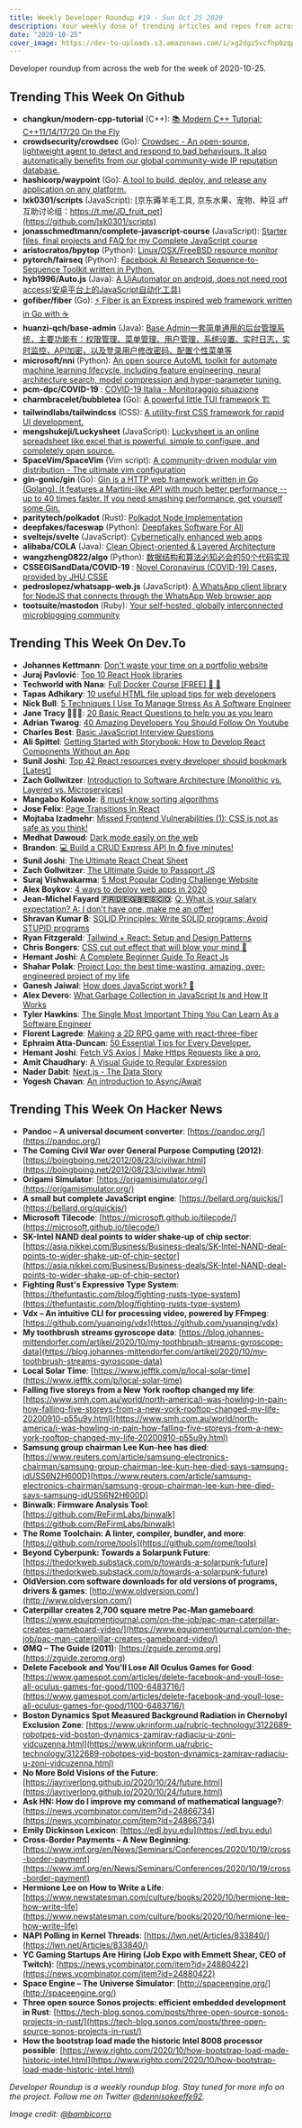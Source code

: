 ```yaml
---
title: Weekly Developer Roundup #19 - Sun Oct 25 2020
description: Your weekly dose of trending articles and repos from across the web!
date: "2020-10-25"
cover_image: https://dev-to-uploads.s3.amazonaws.com/i/xg2dgz5vcfhp0zqp92hk.png
---
```


Developer roundup from across the web for the week of 2020-10-25.

## Trending This Week On Github

- **changkun/modern-cpp-tutorial** (C++): [📚 Modern C++ Tutorial: C++11/14/17/20 On the Fly](https://github.com/changkun/modern-cpp-tutorial)
- **crowdsecurity/crowdsec** (Go): [Crowdsec - An open-source, lightweight agent to detect and respond to bad behaviours. It also automatically benefits from our global community-wide IP reputation database.](https://github.com/crowdsecurity/crowdsec)
- **hashicorp/waypoint** (Go): [A tool to build, deploy, and release any application on any platform.](https://github.com/hashicorp/waypoint)
- **lxk0301/scripts** (JavaScript): [京东薅羊毛工具, 京东水果、宠物、种豆 aff 互助讨论组：https://t.me/JD_fruit_pet](https://github.com/lxk0301/scripts)
- **jonasschmedtmann/complete-javascript-course** (JavaScript): [Starter files, final projects and FAQ for my Complete JavaScript course](https://github.com/jonasschmedtmann/complete-javascript-course)
- **aristocratos/bpytop** (Python): [Linux/OSX/FreeBSD resource monitor](https://github.com/aristocratos/bpytop)
- **pytorch/fairseq** (Python): [Facebook AI Research Sequence-to-Sequence Toolkit written in Python.](https://github.com/pytorch/fairseq)
- **hyb1996/Auto.js** (Java): [A UiAutomator on android, does not need root access(安卓平台上的JavaScript自动化工具)](https://github.com/hyb1996/Auto.js)
- **gofiber/fiber** (Go): [⚡️ Fiber is an Express inspired web framework written in Go with ☕️](https://github.com/gofiber/fiber)
- **huanzi-qch/base-admin** (Java): [Base Admin一套简单通用的后台管理系统，主要功能有：权限管理、菜单管理、用户管理，系统设置、实时日志，实时监控，API加密，以及登录用户修改密码、配置个性菜单等](https://github.com/huanzi-qch/base-admin)
- **microsoft/nni** (Python): [An open source AutoML toolkit for automate machine learning lifecycle, including feature engineering, neural architecture search, model compression and hyper-parameter tuning.](https://github.com/microsoft/nni)
- **pcm-dpc/COVID-19** : [COVID-19 Italia - Monitoraggio situazione](https://github.com/pcm-dpc/COVID-19)
- **charmbracelet/bubbletea** (Go): [A powerful little TUI framework 🏗](https://github.com/charmbracelet/bubbletea)
- **tailwindlabs/tailwindcss** (CSS): [A utility-first CSS framework for rapid UI development.](https://github.com/tailwindlabs/tailwindcss)
- **mengshukeji/Luckysheet** (JavaScript): [Luckysheet is an online spreadsheet like excel that is powerful, simple to configure, and completely open source.](https://github.com/mengshukeji/Luckysheet)
- **SpaceVim/SpaceVim** (Vim script): [A community-driven modular vim distribution - The ultimate vim configuration](https://github.com/SpaceVim/SpaceVim)
- **gin-gonic/gin** (Go): [Gin is a HTTP web framework written in Go (Golang). It features a Martini-like API with much better performance -- up to 40 times faster. If you need smashing performance, get yourself some Gin.](https://github.com/gin-gonic/gin)
- **paritytech/polkadot** (Rust): [Polkadot Node Implementation](https://github.com/paritytech/polkadot)
- **deepfakes/faceswap** (Python): [Deepfakes Software For All](https://github.com/deepfakes/faceswap)
- **sveltejs/svelte** (JavaScript): [Cybernetically enhanced web apps](https://github.com/sveltejs/svelte)
- **alibaba/COLA** (Java): [Clean Object-oriented & Layered Architecture](https://github.com/alibaba/COLA)
- **wangzheng0822/algo** (Python): [数据结构和算法必知必会的50个代码实现](https://github.com/wangzheng0822/algo)
- **CSSEGISandData/COVID-19** : [Novel Coronavirus (COVID-19) Cases, provided by JHU CSSE](https://github.com/CSSEGISandData/COVID-19)
- **pedroslopez/whatsapp-web.js** (JavaScript): [A WhatsApp client library for NodeJS that connects through the WhatsApp Web browser app](https://github.com/pedroslopez/whatsapp-web.js)
- **tootsuite/mastodon** (Ruby): [Your self-hosted, globally interconnected microblogging community](https://github.com/tootsuite/mastodon)

## Trending This Week On Dev.To

- **Johannes Kettmann**: [Don't waste your time on a portfolio website](https://dev.to/jkettmann/don-t-waste-your-time-on-a-portfolio-website-314b)
- **Juraj Pavlović**: [Top 10 React Hook libraries](https://dev.to/bornfightcompany/top-10-react-hook-libraries-4065)
- **Techworld with Nana**: [Full Docker Course [FREE] 🎉 🐳](https://dev.to/techworld_with_nana/full-docker-course-free-4hl3)
- **Tapas Adhikary**: [10 useful HTML file upload tips for web developers](https://dev.to/atapas/10-useful-html-file-upload-tips-for-web-developers-2d1d)
- **Nick Bull**: [5 Techniques I Use To Manage Stress As A Software Engineer](https://dev.to/nickbulljs/5-techniques-i-use-to-manage-stress-as-a-software-engineer-2o2n)
- **Jane Tracy 👩🏽‍💻**: [20 Basic React Questions to help you as you learn](https://dev.to/tracycss/20-basic-react-questions-to-help-you-as-you-learn-5eih)
- **Adrian Twarog**: [40 Amazing Developers You Should Follow On Youtube](https://dev.to/adriantwarog/40-amazing-developers-you-should-follow-on-youtube-5bhh)
- **Charles Best**: [Basic JavaScript Interview Questions](https://dev.to/dverybest/basic-javascript-interview-questions-3491)
- **Ali Spittel**: [Getting Started with Storybook: How to Develop React Components Without an App](https://dev.to/aspittel/getting-started-with-storybook-how-to-develop-react-components-without-an-app-3l8c)
- **Sunil Joshi**: [Top 42 React resources every developer should bookmark [Latest]](https://dev.to/suniljoshi19/top-42-react-resources-every-developer-should-bookmark-latest-24pb)
- **Zach Gollwitzer**: [Introduction to Software Architecture (Monolithic vs. Layered vs. Microservices)](https://dev.to/zachgoll/introduction-to-software-architecture-monolithic-vs-layered-vs-microservices-452)
- **Mangabo  Kolawole**: [8 must-know sorting algorithms](https://dev.to/koladev/8-must-know-sorting-algorithms-5ja)
- **Jose Felix**: [Page Transitions In React](https://dev.to/joserfelix/page-transitions-in-react-1c8g)
- **Mojtaba Izadmehr**: [Missed Frontend Vulnerabilities (1): CSS is not as safe as you think!](https://dev.to/mizadmehr/missed-frontend-vulnerabilities-1-css-is-not-as-safe-as-you-think-3l64)
- **Medhat Dawoud**: [Dark mode easily on the web](https://dev.to/medhatdawoud/dark-mode-easily-on-the-web-5h6a)
- **Brandon**: [💻 Build a CRUD Express API In ⌚ five minutes!](https://dev.to/brandonkylebailey/build-a-crud-express-api-in-five-minutes-42oc)
- **Sunil Joshi**: [The Ultimate React Cheat Sheet](https://dev.to/suniljoshi19/the-ultimate-react-cheat-sheet-3man)
- **Zach Gollwitzer**: [The Ultimate Guide to Passport JS](https://dev.to/zachgoll/the-ultimate-guide-to-passport-js-k2l)
- **Suraj Vishwakarma**: [5 Most Popular Coding Challenge Website](https://dev.to/surajsrv11/5-most-popular-coding-challenge-website-4bh4)
- **Alex Boykov**: [4 ways to deploy web apps in 2020](https://dev.to/alex_boykov/4-ways-to-deploy-web-apps-in-2020-4ch3)
- **Jean-Michel Fayard 🇫🇷🇩🇪🇬🇧🇪🇸🇨🇴**: [Q: What is your salary expectation? A: I don't have one, make me an offer!](https://dev.to/jmfayard/what-is-your-salary-expectation-a-i-don-t-have-one-make-me-an-offer-2jaf)
- **Shravan Kumar B**: [SOLID Principles: Write SOLID programs; Avoid STUPID programs](https://dev.to/imshravan/solid-principles-write-solid-programs-avoid-stupid-programs-508h)
- **Ryan Fitzgerald**: [Tailwind + React: Setup and Design Patterns](https://dev.to/rfitz/tailwind-react-setup-and-design-patterns-f7o)
- **Chris Bongers**: [CSS cut out effect that will blow your mind 🤯](https://dev.to/dailydevtips1/css-cut-out-effect-that-will-blow-your-mind-57a5)
- **Hemant Joshi**: [A Complete Beginner Guide To  React Js](https://dev.to/hj/a-complete-beginner-guide-to-react-js-202a)
- **Shahar Polak**: [Project Loo: the best time-wasting, amazing, over-engineered project of my life](https://dev.to/polakshahar/project-loo-the-best-time-wasting-amazing-over-engineered-project-of-my-life-37m7)
- **Ganesh Jaiwal**: [How does JavaScript work? 🤔](https://dev.to/ganeshjaiwal/how-does-javascript-work-45oc)
- **Alex Devero**: [What Garbage Collection in JavaScript Is and How It Works](https://dev.to/alexdevero/what-garbage-collection-in-javascript-is-and-how-it-works-4om6)
- **Tyler Hawkins**: [The Single Most Important Thing You Can Learn As a Software Engineer](https://dev.to/thawkin3/the-single-most-important-thing-you-can-learn-as-a-software-engineer-26ig)
- **Florent Lagrede**: [Making a 2D RPG game with react-three-fiber](https://dev.to/flagrede/making-a-2d-rpg-game-with-react-tree-fiber-4af1)
- **Ephraim Atta-Duncan**: [50 Essential Tips for Every Developer.](https://dev.to/dephraiim/50-essential-tips-for-every-developer-4f7)
- **Hemant Joshi**: [Fetch VS Axios | Make Https Requests like a pro.](https://dev.to/hj/fetch-vs-axios-make-https-requests-like-a-pro-4170)
- **Amit Chaudhary**: [A Visual Guide to Regular Expression](https://dev.to/amitness/a-visual-guide-to-regular-expression-i3)
- **Nader Dabit**: [Next.js - The Data Story](https://dev.to/dabit3/next-js-the-data-story-2b0d)
- **Yogesh Chavan**: [An introduction to Async/Await](https://dev.to/myogeshchavan97/an-introduction-to-async-await-41c8)

## Trending This Week On Hacker News

- **Pandoc – A universal document converter**: [https://pandoc.org/](https://pandoc.org/)
- **The Coming Civil War over General Purpose Computing (2012)**: [https://boingboing.net/2012/08/23/civilwar.html](https://boingboing.net/2012/08/23/civilwar.html)
- **Origami Simulator**: [https://origamisimulator.org/](https://origamisimulator.org/)
- **A small but complete JavaScript engine**: [https://bellard.org/quickjs/](https://bellard.org/quickjs/)
- **Microsoft Tilecode**: [https://microsoft.github.io/tilecode/](https://microsoft.github.io/tilecode/)
- **SK-Intel NAND deal points to wider shake-up of chip sector**: [https://asia.nikkei.com/Business/Business-deals/SK-Intel-NAND-deal-points-to-wider-shake-up-of-chip-sector](https://asia.nikkei.com/Business/Business-deals/SK-Intel-NAND-deal-points-to-wider-shake-up-of-chip-sector)
- **Fighting Rust's Expressive Type System**: [https://thefuntastic.com/blog/fighting-rusts-type-system](https://thefuntastic.com/blog/fighting-rusts-type-system)
- **Vdx – An intuitive CLI for processing video, powered by FFmpeg**: [https://github.com/yuanqing/vdx](https://github.com/yuanqing/vdx)
- **My toothbrush streams gyroscope data**: [https://blog.johannes-mittendorfer.com/artikel/2020/10/my-toothbrush-streams-gyroscope-data](https://blog.johannes-mittendorfer.com/artikel/2020/10/my-toothbrush-streams-gyroscope-data)
- **Local Solar Time**: [https://www.jefftk.com/p/local-solar-time](https://www.jefftk.com/p/local-solar-time)
- **Falling five storeys from a New York rooftop changed my life**: [https://www.smh.com.au/world/north-america/i-was-howling-in-pain-how-falling-five-storeys-from-a-new-york-rooftop-changed-my-life-20200910-p55u9y.html](https://www.smh.com.au/world/north-america/i-was-howling-in-pain-how-falling-five-storeys-from-a-new-york-rooftop-changed-my-life-20200910-p55u9y.html)
- **Samsung group chairman Lee Kun-hee has died**: [https://www.reuters.com/article/samsung-electronics-chairman/samsung-group-chairman-lee-kun-hee-died-says-samsung-idUSS6N2H600D](https://www.reuters.com/article/samsung-electronics-chairman/samsung-group-chairman-lee-kun-hee-died-says-samsung-idUSS6N2H600D)
- **Binwalk: Firmware Analysis Tool**: [https://github.com/ReFirmLabs/binwalk](https://github.com/ReFirmLabs/binwalk)
- **The Rome Toolchain: A linter, compiler, bundler, and more**: [https://github.com/rome/tools](https://github.com/rome/tools)
- **Beyond Cyberpunk: Towards a Solarpunk Future**: [https://thedorkweb.substack.com/p/towards-a-solarpunk-future](https://thedorkweb.substack.com/p/towards-a-solarpunk-future)
- **OldVersion.com software downloads for old versions of programs, drivers & games**: [http://www.oldversion.com/](http://www.oldversion.com/)
- **Caterpillar creates 2,700 square metre Pac-Man gameboard**: [https://www.equipmentjournal.com/on-the-job/pac-man-caterpillar-creates-gameboard-video/](https://www.equipmentjournal.com/on-the-job/pac-man-caterpillar-creates-gameboard-video/)
- **ØMQ – The Guide (2011)**: [https://zguide.zeromq.org](https://zguide.zeromq.org)
- **Delete Facebook and You'll Lose All Oculus Games for Good**: [https://www.gamespot.com/articles/delete-facebook-and-youll-lose-all-oculus-games-for-good/1100-6483716/](https://www.gamespot.com/articles/delete-facebook-and-youll-lose-all-oculus-games-for-good/1100-6483716/)
- **Boston Dynamics Spot Measured Background Radiation in Chernobyl Exclusion Zone**: [https://www.ukrinform.ua/rubric-technology/3122689-robotpes-vid-boston-dynamics-zamirav-radiaciu-u-zoni-vidcuzenna.html](https://www.ukrinform.ua/rubric-technology/3122689-robotpes-vid-boston-dynamics-zamirav-radiaciu-u-zoni-vidcuzenna.html)
- **No More Bold Visions of the Future**: [https://jayriverlong.github.io/2020/10/24/future.html](https://jayriverlong.github.io/2020/10/24/future.html)
- **Ask HN: How do I improve my command of mathematical language?**: [https://news.ycombinator.com/item?id=24866734](https://news.ycombinator.com/item?id=24866734)
- **Emily Dickinson Lexicon**: [https://edl.byu.edu](https://edl.byu.edu)
- **Cross-Border Payments – A New Beginning**: [https://www.imf.org/en/News/Seminars/Conferences/2020/10/19/cross-border-payment](https://www.imf.org/en/News/Seminars/Conferences/2020/10/19/cross-border-payment)
- **Hermione Lee on How to Write a Life**: [https://www.newstatesman.com/culture/books/2020/10/hermione-lee-how-write-life](https://www.newstatesman.com/culture/books/2020/10/hermione-lee-how-write-life)
- **NAPI Polling in Kernel Threads**: [https://lwn.net/Articles/833840/](https://lwn.net/Articles/833840/)
- **YC Gaming Startups Are Hiring (Job Expo with Emmett Shear, CEO of Twitch)**: [https://news.ycombinator.com/item?id=24880422](https://news.ycombinator.com/item?id=24880422)
- **Space Engine – The Universe Simulator**: [http://spaceengine.org/](http://spaceengine.org/)
- **Three open source Sonos projects: efficient embedded development in Rust**: [https://tech-blog.sonos.com/posts/three-open-source-sonos-projects-in-rust/](https://tech-blog.sonos.com/posts/three-open-source-sonos-projects-in-rust/)
- **How the bootstrap load made the historic Intel 8008 processor possible**: [https://www.righto.com/2020/10/how-bootstrap-load-made-historic-intel.html](https://www.righto.com/2020/10/how-bootstrap-load-made-historic-intel.html)

_Developer Roundup is a weekly roundup blog. Stay tuned for more info on the project. Follow me on Twitter [@dennisokeeffe92](https://twitter.com/dennisokeeffe92)._

_Image credit: [@bambicorro](https://unsplash.com/@bambicorro)_